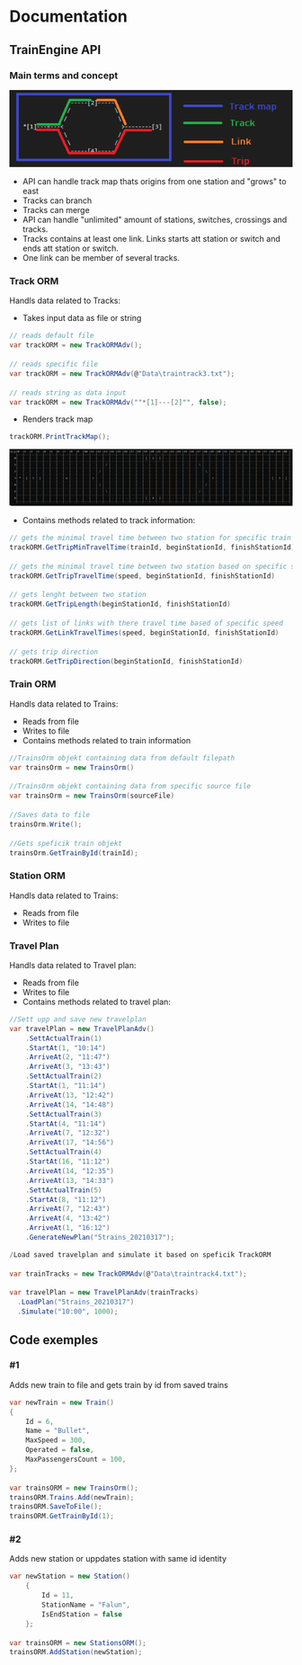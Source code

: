 # Documentation
## TrainEngine API
### Main terms and concept
![Concept ](_assets/concept.png)
* API can handle track map thats origins from one station and "grows" to east
* Tracks can branch
* Tracks can merge
* API can handle "unlimited" amount of stations, switches, crossings and tracks.
* Tracks contains at least one link. Links starts att station or switch and ends att station or switch.
* One link can be member of several tracks.
### Track ORM
Handls data related to Tracks:
* Takes input data as file or string
```C#
// reads default file
var trackORM = new TrackORMAdv();

// reads specific file
var trackORM = new TrackORMAdv(@"Data\traintrack3.txt");

// reads string as data input
var trackORM = new TrackORMAdv(""*[1]---[2]"", false);
```
* Renders track map 
```C#
trackORM.PrintTrackMap();
```
![Track Map ](_assets/track_map_render.png)
* Contains methods related to track information:
```C#
// gets the minimal travel time between two station for specific train
trackORM.GetTripMinTravelTime(trainId, beginStationId, finishStationId)

// gets the minimal travel time between two station based on specific speed
trackORM.GetTripTravelTime(speed, beginStationId, finishStationId)

// gets lenght between two station
trackORM.GetTripLength(beginStationId, finishStationId)

// gets list of links with there travel time based of specific speed
trackORM.GetLinkTravelTimes(speed, beginStationId, finishStationId)

// gets trip direction
trackORM.GetTripDirection(beginStationId, finishStationId)
```
### Train ORM
Handls data related to Trains:
* Reads from file
* Writes to file
* Contains methods related to train information
```C#
//TrainsOrm objekt containing data from default filepath
var trainsOrm = new TrainsOrm()

//TrainsOrm objekt containing data from specific source file
var trainsOrm = new TrainsOrm(sourceFile)

//Saves data to file
trainsOrm.Write();

//Gets speficik train objekt
trainsOrm.GetTrainById(trainId);
```
### Station ORM
Handls data related to Trains:
* Reads from file
* Writes to file
### Travel Plan
Handls data related to Travel plan:
* Reads from file
* Writes to file
* Contains methods related to travel plan:
```C#
//Sett upp and save new travelplan
var travelPlan = new TravelPlanAdv()
    .SettActualTrain(1)
    .StartAt(1, "10:14")
    .ArriveAt(2, "11:47")
    .ArriveAt(3, "13:43")
    .SettActualTrain(2)
    .StartAt(1, "11:14")
    .ArriveAt(13, "12:42")
    .ArriveAt(14, "14:48")
    .SettActualTrain(3)
    .StartAt(4, "11:14")
    .ArriveAt(7, "12:32")
    .ArriveAt(17, "14:56")
    .SettActualTrain(4)
    .StartAt(16, "11:12")
    .ArriveAt(14, "12:35")
    .ArriveAt(13, "14:33")
    .SettActualTrain(5)
    .StartAt(8, "11:12")
    .ArriveAt(7, "12:43")
    .ArriveAt(4, "13:42")
    .ArriveAt(1, "16:12")
    .GenerateNewPlan("5trains_20210317");
```
```C#
/Load saved travelplan and simulate it based on speficik TrackORM

var trainTracks = new TrackORMAdv(@"Data\traintrack4.txt");

var travelPlan = new TravelPlanAdv(trainTracks)
  .LoadPlan("5trains_20210317")
  .Simulate("10:00", 1000);
```
## Code exemples
### #1
Adds new train to file and gets train by id from saved trains
```C#
var newTrain = new Train()
{
    Id = 6,
    Name = "Bullet",
    MaxSpeed = 300,
    Operated = false,
    MaxPassengersCount = 100,
};

var trainsORM = new TrainsOrm();
trainsORM.Trains.Add(newTrain);
trainsORM.SaveToFile();
trainsORM.GetTrainById(1);
```
### #2
Adds new station or uppdates station with same id identity
```C#
var newStation = new Station()
    {
        Id = 11,
        StationName = "Falun",
        IsEndStation = false
    };

var trainsORM = new StationsORM();
trainsORM.AddStation(newStation);
```
